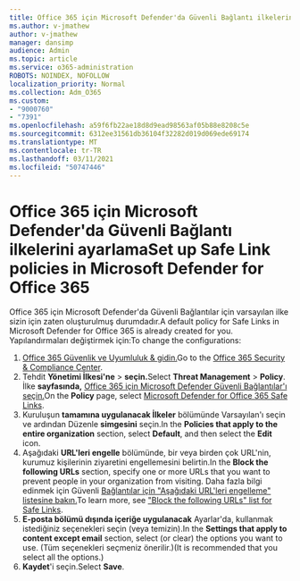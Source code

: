 ```yaml
---
title: Office 365 için Microsoft Defender'da Güvenli Bağlantı ilkelerini ayarlama
ms.author: v-jmathew
author: v-jmathew
manager: dansimp
audience: Admin
ms.topic: article
ms.service: o365-administration
ROBOTS: NOINDEX, NOFOLLOW
localization_priority: Normal
ms.collection: Adm_O365
ms.custom:
- "9000760"
- "7391"
ms.openlocfilehash: a59f6fb22ae18d8d9ead98563af05b88e8208c5e
ms.sourcegitcommit: 6312ee31561db36104f32282d019d069ede69174
ms.translationtype: MT
ms.contentlocale: tr-TR
ms.lasthandoff: 03/11/2021
ms.locfileid: "50747446"
---
```

# <a name="set-up-safe-link-policies-in-microsoft-defender-for-office-365"></a><span data-ttu-id="27df4-102">Office 365 için Microsoft Defender'da Güvenli Bağlantı ilkelerini ayarlama</span><span class="sxs-lookup"><span data-stu-id="27df4-102">Set up Safe Link policies in Microsoft Defender for Office 365</span></span>

<span data-ttu-id="27df4-103">Office 365 için Microsoft Defender'da Güvenli Bağlantılar için varsayılan ilke sizin için zaten oluşturulmuş durumdadır.</span><span class="sxs-lookup"><span data-stu-id="27df4-103">A default policy for Safe Links in Microsoft Defender for Office 365 is already created for you.</span></span> <span data-ttu-id="27df4-104">Yapılandırmaları değiştirmek için:</span><span class="sxs-lookup"><span data-stu-id="27df4-104">To change the configurations:</span></span>

1. <span data-ttu-id="27df4-105">[Office 365 Güvenlik ve Uyumluluk & gidin.](https://go.microsoft.com/fwlink/p/?linkid=2077143)</span><span class="sxs-lookup"><span data-stu-id="27df4-105">Go to the [Office 365 Security & Compliance Center](https://go.microsoft.com/fwlink/p/?linkid=2077143).</span></span>
2. <span data-ttu-id="27df4-106">Tehdit **Yönetimi İlkesi'ne**  >  **seçin.**</span><span class="sxs-lookup"><span data-stu-id="27df4-106">Select **Threat Management** > **Policy**.</span></span> <span data-ttu-id="27df4-107">İlke **sayfasında,** [Office 365 için Microsoft Defender Güvenli Bağlantılar'ı seçin.](https://go.microsoft.com/fwlink/?linkid=2101058)</span><span class="sxs-lookup"><span data-stu-id="27df4-107">On the **Policy** page, select [Microsoft Defender for Office 365 Safe Links](https://go.microsoft.com/fwlink/?linkid=2101058).</span></span>
3. <span data-ttu-id="27df4-108">Kuruluşun **tamamına uygulanacak İlkeler** bölümünde Varsayılan'ı seçin ve ardından Düzenle **simgesini** seçin.</span><span class="sxs-lookup"><span data-stu-id="27df4-108">In the **Policies that apply to the entire organization** section, select **Default**, and then select the **Edit** icon.</span></span>
4. <span data-ttu-id="27df4-109">Aşağıdaki **URL'leri engelle** bölümünde, bir veya birden çok URL'nin, kurumuz kişilerinin ziyaretini engellemesini belirtin.</span><span class="sxs-lookup"><span data-stu-id="27df4-109">In the **Block the following URLs** section, specify one or more URLs that you want to prevent people in your organization from visiting.</span></span> <span data-ttu-id="27df4-110">Daha fazla bilgi edinmek için Güvenli [Bağlantılar için "Aşağıdaki URL'leri engelleme" listesine bakın.](https://go.microsoft.com/fwlink/?linkid=2092123)</span><span class="sxs-lookup"><span data-stu-id="27df4-110">To learn more, see ["Block the following URLs" list for Safe Links](https://go.microsoft.com/fwlink/?linkid=2092123).</span></span>
5. <span data-ttu-id="27df4-111">**E-posta bölümü dışında içeriğe uygulanacak** Ayarlar'da, kullanmak istediğiniz seçenekleri seçin (veya temizin).</span><span class="sxs-lookup"><span data-stu-id="27df4-111">In the **Settings that apply to content except email** section, select (or clear) the options you want to use.</span></span> <span data-ttu-id="27df4-112">(Tüm seçenekleri seçmeniz önerilir.)</span><span class="sxs-lookup"><span data-stu-id="27df4-112">(It is recommended that you select all the options.)</span></span>
6. <span data-ttu-id="27df4-113">**Kaydet**'i seçin.</span><span class="sxs-lookup"><span data-stu-id="27df4-113">Select **Save**.</span></span>
